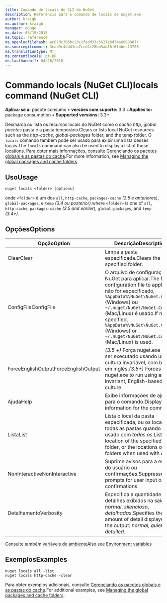 ```yaml
---
title: Comando de locais de CLI do NuGet
description: Referência para o comando de locais de nuget.exe
author: kraigb
ms.author: kraigb
manager: douge
ms.date: 03/19/2018
ms.topic: reference
ms.openlocfilehash: ac07dc306bc23c2fedd33c5627e8d34a6098387c
ms.sourcegitcommit: 3eab9c4dd41ea7ccd2c28bb5ab16f6fbbec13708
ms.translationtype: MT
ms.contentlocale: pt-BR
ms.lasthandoff: 04/26/2018
---
```

# <a name="locals-command-nuget-cli"></a><span data-ttu-id="88a74-103">Commando locals (NuGet CLI)</span><span class="sxs-lookup"><span data-stu-id="88a74-103">locals command (NuGet CLI)</span></span>

<span data-ttu-id="88a74-104">**Aplica-se a:** pacote consumo &bullet; **versões com suporte:** 3.3 +</span><span class="sxs-lookup"><span data-stu-id="88a74-104">**Applies to:** package consumption &bullet; **Supported versions:** 3.3+</span></span>

<span data-ttu-id="88a74-105">Desmarca ou lista os recursos locais do NuGet como o *cache http*, *global pacotes* pasta e a pasta temporária.</span><span class="sxs-lookup"><span data-stu-id="88a74-105">Clears or lists local NuGet resources such as the *http-cache*, *global-packages* folder, and the temp folder.</span></span> <span data-ttu-id="88a74-106">O `locals` comando também pode ser usado para exibir uma lista desses locais.</span><span class="sxs-lookup"><span data-stu-id="88a74-106">The `locals` command can also be used to display a list of those locations.</span></span> <span data-ttu-id="88a74-107">Para obter mais informações, consulte [Gerenciando os pacotes globais e as pastas do cache](../consume-packages/managing-the-global-packages-and-cache-folders.md).</span><span class="sxs-lookup"><span data-stu-id="88a74-107">For more information, see [Managing the global packages and cache folders](../consume-packages/managing-the-global-packages-and-cache-folders.md).</span></span>

## <a name="usage"></a><span data-ttu-id="88a74-108">Uso</span><span class="sxs-lookup"><span data-stu-id="88a74-108">Usage</span></span>

```cli
nuget locals <folder> [options]
```

<span data-ttu-id="88a74-109">onde `<folder>` é um dos `all`, `http-cache`, `packages-cache` *(3.5 e anteriores)*, `global-packages`, e `temp` *(3.4 ou posterior)*.</span><span class="sxs-lookup"><span data-stu-id="88a74-109">where `<folder>` is one of `all`, `http-cache`, `packages-cache` *(3.5 and earlier)*, `global-packages`, and `temp` *(3.4+)*.</span></span>

## <a name="options"></a><span data-ttu-id="88a74-110">Opções</span><span class="sxs-lookup"><span data-stu-id="88a74-110">Options</span></span>

| <span data-ttu-id="88a74-111">Opção</span><span class="sxs-lookup"><span data-stu-id="88a74-111">Option</span></span> | <span data-ttu-id="88a74-112">Descrição</span><span class="sxs-lookup"><span data-stu-id="88a74-112">Description</span></span> |
| --- | --- |
| <span data-ttu-id="88a74-113">Clear</span><span class="sxs-lookup"><span data-stu-id="88a74-113">Clear</span></span> | <span data-ttu-id="88a74-114">Limpa a pasta especificada.</span><span class="sxs-lookup"><span data-stu-id="88a74-114">Clears the specified folder.</span></span> |
| <span data-ttu-id="88a74-115">ConfigFile</span><span class="sxs-lookup"><span data-stu-id="88a74-115">ConfigFile</span></span> | <span data-ttu-id="88a74-116">O arquivo de configuração do NuGet para aplicar.</span><span class="sxs-lookup"><span data-stu-id="88a74-116">The NuGet configuration file to apply.</span></span> <span data-ttu-id="88a74-117">Se não for especificado, `%AppData%\NuGet\NuGet.Config` (Windows) ou `~/.nuget/NuGet/NuGet.Config` (Mac/Linux) é usado.</span><span class="sxs-lookup"><span data-stu-id="88a74-117">If not specified, `%AppData%\NuGet\NuGet.Config` (Windows) or `~/.nuget/NuGet/NuGet.Config` (Mac/Linux) is used.</span></span>|
| <span data-ttu-id="88a74-118">ForceEnglishOutput</span><span class="sxs-lookup"><span data-stu-id="88a74-118">ForceEnglishOutput</span></span> | <span data-ttu-id="88a74-119">*(3.5 +)*  Força nuget.exe para ser executado usando uma cultura invariável, com base em inglês.</span><span class="sxs-lookup"><span data-stu-id="88a74-119">*(3.5+)* Forces nuget.exe to run using an invariant, English-based culture.</span></span> |
| <span data-ttu-id="88a74-120">Ajuda</span><span class="sxs-lookup"><span data-stu-id="88a74-120">Help</span></span> | <span data-ttu-id="88a74-121">Exibe informações de ajuda para o comando.</span><span class="sxs-lookup"><span data-stu-id="88a74-121">Displays help information for the command.</span></span> |
| <span data-ttu-id="88a74-122">Lista</span><span class="sxs-lookup"><span data-stu-id="88a74-122">List</span></span> | <span data-ttu-id="88a74-123">Lista o local da pasta especificada, ou os locais de todas as pastas quando usado com *todos os*.</span><span class="sxs-lookup"><span data-stu-id="88a74-123">Lists the location of the specified folder, or the locations of all folders when used with *all*.</span></span> |
| <span data-ttu-id="88a74-124">NonInteractive</span><span class="sxs-lookup"><span data-stu-id="88a74-124">NonInteractive</span></span> | <span data-ttu-id="88a74-125">Suprime avisos para a entrada do usuário ou confirmações.</span><span class="sxs-lookup"><span data-stu-id="88a74-125">Suppresses prompts for user input or confirmations.</span></span> |
| <span data-ttu-id="88a74-126">Detalhamento</span><span class="sxs-lookup"><span data-stu-id="88a74-126">Verbosity</span></span> | <span data-ttu-id="88a74-127">Especifica a quantidade de detalhes exibidos na saída: *normal*, *silencioso*, *detalhadas*.</span><span class="sxs-lookup"><span data-stu-id="88a74-127">Specifies the amount of detail displayed in the output: *normal*, *quiet*, *detailed*.</span></span> |

<span data-ttu-id="88a74-128">Consulte também [variáveis de ambiente](cli-ref-environment-variables.md)</span><span class="sxs-lookup"><span data-stu-id="88a74-128">Also see [Environment variables](cli-ref-environment-variables.md)</span></span>

## <a name="examples"></a><span data-ttu-id="88a74-129">Exemplos</span><span class="sxs-lookup"><span data-stu-id="88a74-129">Examples</span></span>

```cli
nuget locals all -list
nuget locals http-cache -clear
```

<span data-ttu-id="88a74-130">Para obter exemplos adicionais, consulte [Gerenciando os pacotes globais e as pastas do cache](../consume-packages/managing-the-global-packages-and-cache-folders.md).</span><span class="sxs-lookup"><span data-stu-id="88a74-130">For additional examples, see [Managing the global packages and cache folders](../consume-packages/managing-the-global-packages-and-cache-folders.md).</span></span>
